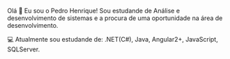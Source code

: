 Olá 👋 
Eu sou o Pedro Henrique! Sou estudande de Análise e desenvolvimento de sistemas e a procura de uma oportunidade na área de desenvolvimento.

💻 Atualmente sou estudande de: .NET(C#), Java, Angular2+, JavaScript, SQLServer. 
